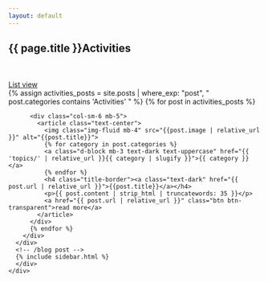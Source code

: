 ```yaml
---
layout: default
---
```


<section class="section bg-secondary">
  <div class="container">
    <div class="row">
      <div class="col-lg-12">
        <h2>{{ page.title }}Activities</h2>
      </div>
    </div>
  </div>
</section>
<!-- /page-title -->

<section>
  <div class="container">
	<br/><br/>
	<a class="text-dark" href="../activities-list">List view</a>
  </div>
</section>

<!-- category post -->
<section>
  <div class="container">
    <div class="row">
      <div class="col-lg-8">
        <div class="row masonry-container pt-5">
          {% assign activities_posts = site.posts | where_exp: "post", " post.categories contains 'Activities' " %}
          {% for post in activities_posts %}

          <div class="col-sm-6 mb-5">
            <article class="text-center">
              <img class="img-fluid mb-4" src="{{post.image | relative_url }}" alt="{{post.title}}">
              {% for category in post.categories %}
              <a class="d-block mb-3 text-dark text-uppercase" href="{{ 'topics/' | relative_url }}{{ category | slugify }}">{{ category }}</a>
              {% endfor %}
              <h4 class="title-border"><a class="text-dark" href="{{ post.url | relative_url }}">{{post.title}}</a></h4>
              <p>{{ post.content | strip_html | truncatewords: 35 }}</p>
              <a href="{{ post.url | relative_url }}" class="btn btn-transparent">read more</a>
            </article>
          </div>
          {% endfor %}
        </div>
      </div>
      <!-- /blog post -->
      {% include sidebar.html %}
      </div>
    </div>

</section>
<!-- /category post -->